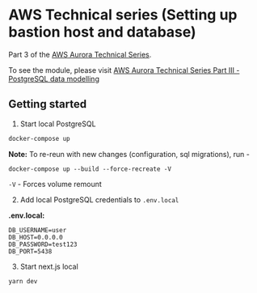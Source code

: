 # AWS Technical series (Setting up bastion host and database)

Part 3 of the [AWS Aurora Technical Series](https://www.jerrychang.ca/writing/aws-aurora-technical-series).

To see the module, please visit [AWS Aurora Technical Series Part III - PostgreSQL data modelling](https://www.jerrychang.ca/writing/aws-aurora-technical-series-postgresql-data-modelling)

## Getting started

1. Start local PostgreSQL

```sh
docker-compose up
```

**Note:** To re-reun with new changes (configuration, sql migrations), run - 

```
docker-compose up --build --force-recreate -V
```

`-V` - Forces volume remount

2. Add local PostgreSQL credentials to `.env.local`

**.env.local:**

```
DB_USERNAME=user
DB_HOST=0.0.0.0
DB_PASSWORD=test123
DB_PORT=5438
```

3. Start next.js local

```sh
yarn dev
```
